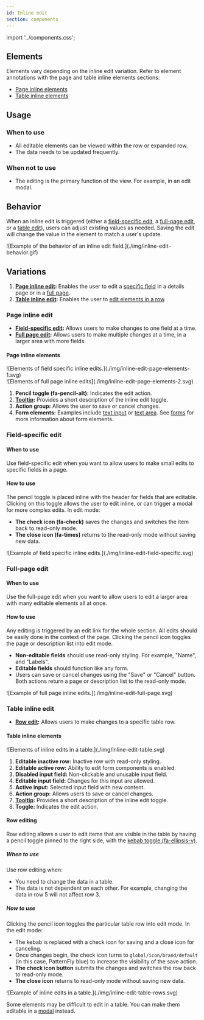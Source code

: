 ```yaml
---
id: Inline edit
section: components
---
```


import '../components.css';

## Elements

Elements vary depending on the inline edit variation. Refer to element annotations with the page and table inline elements sections: 
* [Page inline elements](#page-inline-elements)
* [Table inline elements](#table-inline-elements)

## Usage

### When to use
* All editable elements can be viewed within the row or expanded row.
* The data needs to be updated frequently.

### When not to use
* The editing is the primary function of the view. For example, in an edit modal.

## Behavior

When an inline edit is triggered (either a [field-specific edit](#field-specific-edit), a [full-page edit](#full-page-edit), or a [table edit](#table-edit)), users can adjust existing values as needed. Saving the edit will change the value in the element to match a user's update.

<div class="ws-docs-content-img" style="max-width:500px">
![Example of the behavior of an inline edit field.](./img/inline-edit-behavior.gif)
</div>

## Variations
1. **[Page inline edit](#page-inline-edit):** Enables the user to edit a [specific field](#field-specific-edit) in a details page or in a [full page](#full-page-edit).
2. **[Table inline edit](#table-inline-edit):** Enables the user to [edit elements in a row](#row-editing).
 
### Page inline edit

* **[Field-specific edit](#field-specific-edit):** Allows users to make changes to one field at a time.
* **[Full page edit](#full-page-edit):** Allows users to make multiple changes at a time, in a larger area with more fields.
 
#### Page inline elements
 
<div class="ws-docs-content-img">
![Elements of field specific inline edits.](./img/inline-edit-page-elements-1.svg)
</div>
<div class="ws-docs-content-img">
![Elements of full page inline edits](./img/inline-edit-page-elements-2.svg)
</div>
 
1. **Pencil toggle (fa-pencil-alt):** Indicates the edit action.
2. **[Tooltip](/components/tooltip):** Provides a short description of the inline edit toggle.
3. **Action group:** Allows the user to save or cancel changes.
4. **Form elements:** Examples include [text input](/components/forms/text-input) or [text area](/components/forms/text-area). See [forms](/components/forms/form) for more information about form elements.
 
### Field-specific edit
 
#### When to use

Use field-specific edit when you want to allow users to make small edits to specific fields in a page. 
 
#### How to use
The pencil toggle is placed inline with the header for fields that are editable. Clicking on this toggle allows the user to edit inline, or can trigger a modal for more complex edits. In edit mode:
* **The check icon (fa-check)** saves the changes and switches the item back to read-only mode.
* **The close icon (fa-times)** returns to the read-only mode without saving new data.
 
<div class="ws-docs-content-img">
![Example of field specific inline edits.](./img/inline-edit-field-specific.svg)
</div>
 
### Full-page edit
 
#### When to use
Use the full-page edit when you want to allow users to edit a larger area with many editable elements all at once.
 
#### How to use
Any editing is triggered by an edit link for the whole section. All edits should be easily done in the context of the page. Clicking the pencil icon toggles the page or description list into edit mode.
* **Non-editable fields** should use read-only styling. For example, "Name", and "Labels".
* **Editable fields** should function like any form.
* Users can save or cancel changes using the "Save" or "Cancel" button. Both actions return a page or description list to the read-only mode.
 
<div class="ws-docs-content-img">
![Example of full page inline edits.](./img/inline-edit-full-page.svg)
</div>
 
### Table inline edit

* **[Row edit](#row-editing):** Allows users to make changes to a specific table row.
 
#### Table inline elements
 
<div class="ws-docs-content-img">
![Elements of inline edits in a table.](./img/inline-edit-table.svg)
</div>
 
1. **Editable inactive row:** Inactive row with read-only styling.
2. **Editable active row:** Ability to edit form components is enabled.
3. **Disabled input field:** Non-clickable and unusable input field.
4. **Editable input field:** Changes for this input are allowed.
5. **Active input:** Selected input field with new content.
6. **Action group:** Allows users to save or cancel changes.
7. **[Tooltip](/components/tooltip):** Provides a short description of the inline edit toggle.
8. **Toggle:** Indicates the edit action.
 
#### Row editing
Row editing allows a user to edit items that are visible in the table by having a pencil toggle pinned to the right side, with the [kebab toggle (fa-ellipsis-v)](/components/menus/dropdown#with-kebab). 
 
##### When to use
Use row editing when:
* You need to change the data in a table.
* The data is not dependent on each other. For example, changing the data in row 5 will not affect row 3.
 
##### How to use
Clicking the pencil icon toggles the particular table row into edit mode. In the edit mode:
* The kebab is replaced with a check icon for saving and a close icon for canceling. 
* Once changes begin, the check icon turns to `global/icon/brand/default` (in this case, PatternFly blue) to increase the visibility of the save action.
* **The check icon button** submits the changes and switches the row back to read-only mode.
* **The close icon** returns to read-only mode without saving new data.
 
<div class="ws-docs-content-img">
![Example of inline edits in a table.](./img/inline-edit-table-rows.svg)
</div>
 
Some elements may be difficult to edit in a table. You can make them editable in a [modal](/components/modal) instead.